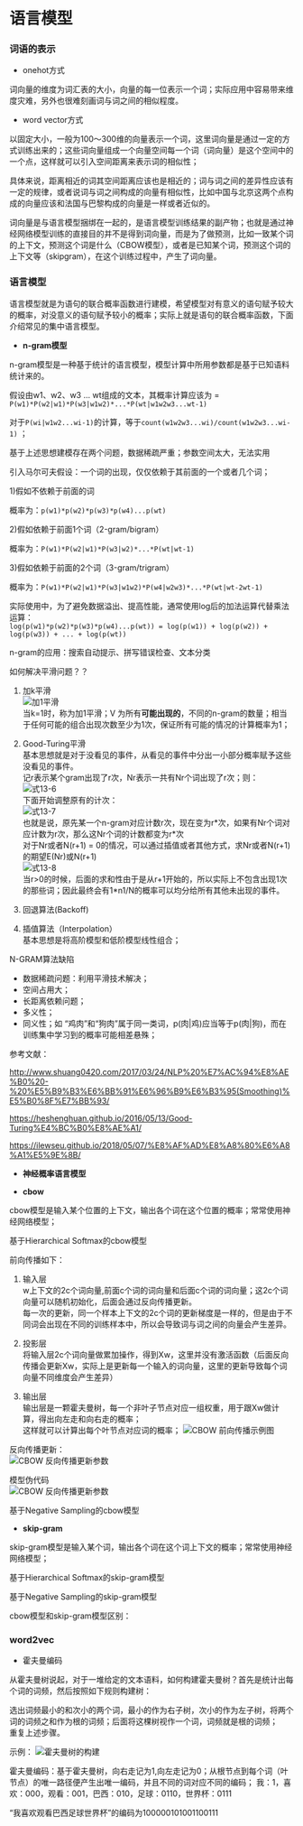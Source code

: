 语言模型
====
### 词语的表示 ###
- onehot方式

词向量的维度为词汇表的大小，向量的每一位表示一个词；实际应用中容易带来维度灾难，另外也很难刻画词与词之间的相似程度。
- word vector方式

以固定大小，一般为100～300维的向量表示一个词，这里词向量是通过一定的方式训练出来的；这些词向量组成一个向量空间每一个词（词向量）是这个空间中的一个点，这样就可以引入空间距离来表示词的相似性；

具体来说，距离相近的词其空间距离应该也是相近的；词与词之间的差异性应该有一定的规律，或者说词与词之间构成的向量有相似性，比如中国与北京这两个点构成的向量应该和法国与巴黎构成的向量是一样或者近似的。

词向量是与语言模型捆绑在一起的，是语言模型训练结果的副产物；也就是通过神经网络模型训练的直接目的并不是得到词向量，而是为了做预测，比如一致某个词的上下文，预测这个词是什么（CBOW模型），或者是已知某个词，预测这个词的上下文等（skipgram），在这个训练过程中，产生了词向量。

### 语言模型 ###

语言模型就是为语句的联合概率函数进行建模，希望模型对有意义的语句赋予较大的概率，对没意义的语句赋予较小的概率；实际上就是语句的联合概率函数，下面介绍常见的集中语言模型。

- **n-gram模型**

n-gram模型是一种基于统计的语言模型，模型计算中所用参数都是基于已知语料统计来的。

假设由w1、w2、w3 ... wt组成的文本，其概率计算应该为 = ```P(w1)*P(w2|w1)*P(w3|w1w2)*...*P(wt|w1w2w3...wt-1)```

对于```P(wi|w1w2...wi-1)```的计算，等于```count(w1w2w3...wi)/count(w1w2w3...wi-1)``` ；

基于上述思想建模存在两个问题，数据稀疏严重；参数空间太大，无法实用

引入马尔可夫假设：一个词的出现，仅仅依赖于其前面的一个或者几个词；

1)假如不依赖于前面的词

概率为：```p(w1)*p(w2)*p(w3)*p(w4)...p(wt)```

2)假如依赖于前面1个词（2-gram/bigram）

概率为：```P(w1)*P(w2|w1)*P(w3|w2)*...*P(wt|wt-1)```

3)假如依赖于前面的2个词（3-gram/trigram）

概率为：```P(w1)*P(w2|w1)*P(w3|w1w2)*P(w4|w2w3)*...*P(wt|wt-2wt-1)```

实际使用中，为了避免数据溢出、提高性能，通常使用log后的加法运算代替乘法运算：<br>
```log(p(w1)*p(w2)*p(w3)*p(w4)...p(wt)) = log(p(w1)) + log(p(w2)) + log(p(w3)) + ... + log(p(wt))```

n-gram的应用：搜索自动提示、拼写错误检查、文本分类

如何解决平滑问题？？

1) 加k平滑<br>
![加1平滑](/docs/ml/images/13-5.jpg)<br>
当k=1时，称为加1平滑；V 为所有**可能出现的**，不同的n-gram的数量；相当于任何可能的组合出现次数至少为1次，保证所有可能的情况的计算概率为1；
2) Good-Turing平滑<br>
基本思想就是对于没看见的事件，从看见的事件中分出一小部分概率赋予这些没看见的事件。<br>
记r表示某个gram出现了r次，Nr表示一共有Nr个词出现了r次；则：<br>
![式13-6](/docs/ml/images/13-6.jpg)<br>
下面开始调整原有的计次：<br>
![式13-7](/docs/ml/images/13-7.jpg)<br>
也就是说，原先某一个n-gram对应计数r次，现在变为r\*次，如果有Nr个词对应计数为r次，那么这Nr个词的计数都变为r\*次<br>
对于Nr或者N(r+1) = 0的情况，可以通过插值或者其他方式，求Nr或者N(r+1)的期望E(Nr)或N(r+1)<br>
![式13-8](/docs/ml/images/13-8.jpg)<br>
当r>0的时候，后面的求和性由于是从r+1开始的，所以实际上不包含出现1次的那些词；因此最终会有1\*n1/N的概率可以均分给所有其他未出现的事件。

3) 回退算法(Backoff)<br>

4) 插值算法（Interpolation）<br>
基本思想是将高阶模型和低阶模型线性组合；

N-GRAM算法缺陷<br>
- 数据稀疏问题：利用平滑技术解决；
- 空间占用大；
- 长距离依赖问题；
- 多义性；
- 同义性；如 “鸡肉”和“狗肉”属于同一类词，p(肉|鸡)应当等于p(肉|狗)，而在训练集中学习到的概率可能相差悬殊；

参考文献：

http://www.shuang0420.com/2017/03/24/NLP%20%E7%AC%94%E8%AE%B0%20-%20%E5%B9%B3%E6%BB%91%E6%96%B9%E6%B3%95(Smoothing)%E5%B0%8F%E7%BB%93/

https://heshenghuan.github.io/2016/05/13/Good-Turing%E4%BC%B0%E8%AE%A1/

https://ilewseu.github.io/2018/05/07/%E8%AF%AD%E8%A8%80%E6%A8%A1%E5%9E%8B/

- **神经概率语言模型**


- **cbow**

cbow模型是输入某个位置的上下文，输出各个词在这个位置的概率；常常使用神经网络模型；

基于Hierarchical Softmax的cbow模型

前向传播如下：<br>
1) 输入层<br>
w上下文的2c个词向量,前面c个词的词向量和后面c个词的词向量；这2c个词向量可以随机初始化，后面会通过反向传播更新。<br>
每一次的更新，同一个样本上下文的2c个词的更新梯度是一样的，但是由于不同词会出现在不同的训练样本中，所以会导致词与词之间的向量会产生差异。

2) 投影层<br>
将输入层2c个词向量做累加操作，得到Xw，这里并没有激活函数（后面反向传播会更新Xw，实际上是更新每一个输入的词向量，这里的更新导致每个词向量不同维度会产生差异）

3) 输出层<br>
输出层是一颗霍夫曼树，每一个非叶子节点对应一组权重，用于跟Xw做计算，得出向左走和向右走的概率；<br>
这样就可以计算出每个叶节点对应词的概率；
![CBOW 前向传播示例图](/docs/ml/images/13-2.jpg)

反向传播更新：<br>
![CBOW 反向传播更新参数](/docs/ml/images/13-3.jpg)<br>

模型伪代码<br>
![CBOW 反向传播更新参数](/docs/ml/images/13-4.jpg)


基于Negative Sampling的cbow模型

- **skip-gram**

skip-gram模型是输入某个词，输出各个词在这个词上下文的概率；常常使用神经网络模型；

基于Hierarchical Softmax的skip-gram模型

基于Negative Sampling的skip-gram模型

cbow模型和skip-gram模型区别：


### word2vec ###
- 霍夫曼编码

从霍夫曼树说起，对于一堆给定的文本语料，如何构建霍夫曼树？首先是统计出每个词的词频，然后按照如下规则构建树：

选出词频最小的和次小的两个词，最小的作为右子树，次小的作为左子树，将两个词的词频之和作为根的词频；后面将这棵树视作一个词，词频就是根的词频；<br>
重复上述步骤。

示例：
![霍夫曼树的构建](/docs/ml/images/13-1.jpg)

霍夫曼编码：基于霍夫曼树，向右走记为1,向左走记为0；从根节点到每个词（叶节点）的唯一路径便产生出唯一编码，并且不同的词对应不同的编码；
我：1，喜欢：000，观看：001，巴西：010，足球：0110，世界杯：0111

“我喜欢观看巴西足球世界杯”的编码为100000101001100111
